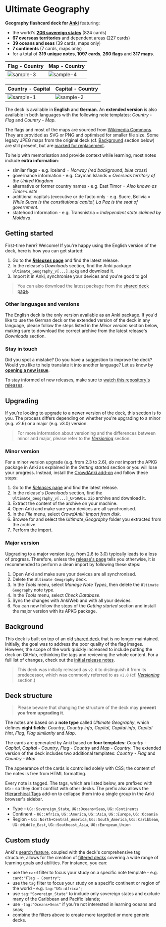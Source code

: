 # Ultimate Geography

**Geography flashcard deck for [Anki](http://ankisrs.net/)** featuring:

- the world's **[206 sovereign states](https://en.wikipedia.org/wiki/List_of_sovereign_states)** (824 cards)
- **67 overseas territories** and dependent areas (227 cards)
- **39 oceans and seas** (39 cards, maps only)
- **7 continents** (7 cards, maps only)
- for a total of **319 unique notes**, **1097 cards**, **260 flags** and **317 maps**.

| Flag - Country | Map - Country |
| --- | --- |
| ![sample-3](https://cloud.githubusercontent.com/assets/2936402/21575808/3ac74916-cf6e-11e6-8857-1cd7aaa02b23.png) | ![sample-4](https://cloud.githubusercontent.com/assets/2936402/22322663/bd0552aa-e3f1-11e6-89d9-38b5a1048eff.png) |

| Country - Capital | Capital - Country |
| --- | --- |
| ![sample-1](https://cloud.githubusercontent.com/assets/2936402/21575807/3ac6ebec-cf6e-11e6-849a-19544d5dccf5.png) | ![sample-2](https://cloud.githubusercontent.com/assets/2936402/21575809/3ac77b7a-cf6e-11e6-8d72-76f4d3e21de8.png) |

The deck is available in **English** and **German**. An **extended version** is also available in both languages with the following note templates: _Country - Flag_ and _Country - Map_.

The flags and most of the maps are sourced from [Wikimedia Commons](https://commons.wikimedia.org/). They are provided as SVG or PNG and optimised for smaller file size. Some legacy JPEG maps from the original deck (cf. [Background](#background) section below) are still present, but are [marked for replacement](https://github.com/axelboc/anki-ultimate-geography/issues/1#issuecomment-275280721).

To help with memorisation and provide context while learning, most notes include **extra information**:
- similar flags - e.g. Iceland = _Norway (red background, blue cross)_
- governance information - e.g. Cayman Islands = _Overseas territory of the United Kingdom_
- alternative or former country names - e.g. East Timor = _Also known as Timer-Leste_
- additional capitals (executive or de facto only - e.g. Sucre, Bolivia = _While Sucre is the constitutional capital, La Paz is the seat of government._
- statehood information - e.g. Transnistria = _Independent state claimed by Moldova_.


## Getting started

First-time here? Welcome! If you're happy using the English version of the deck, here is how you can get started:

1. Go to the **[_Releases_ page](https://github.com/axelboc/anki-ultimate-geography/releases)** and find the latest release.
1. In the release's _Downloads_ section, find the Anki package `Ultimate_Geography_v[...].apkg` and download it.
1. Import it in Anki, synchronise your devices and you're good to go!

> You can also download the latest package from the [shared deck page]( https://ankiweb.net/shared/info/2109889812).

### Other languages and versions

The English deck is the only version available as an Anki package. If you'd like to use the German deck or the extended version of the deck in any language, please follow the steps listed in the _Minor version_ section below, making sure to download the correct archive from the latest release's _Downloads_ section.

### Stay in touch

Did you spot a mistake? Do you have a suggestion to improve the deck? Would you like to help translate it into another language? Let us know by **[opening a new issue](https://github.com/axelboc/anki-ultimate-geography/issues)**.

To stay informed of new releases, make sure to [watch this repository's releases](https://help.github.com/en/articles/watching-and-unwatching-releases-for-a-repository).


## Upgrading

If you're looking to upgrade to a newer version of the deck, this section is fo you. The process differs depending on whether you're upgrading to a minor (e.g. v2.6) or a major (e.g. v3.0) version.

> For more information about versioning and the differences between minor and major, please refer to the [_Versioning_](CONTRIBUTING.md#versioning) section.

### Minor version

For a minor version upgrade (e.g. from 2.3 to 2.6), _do not_ import the APKG package in Anki as explained in the _Getting started_ section or you will lose your progress. Instead, install the [CrowdAnki add-on](https://github.com/Stvad/CrowdAnki) and follow these steps:

1. Go to the [_Releases_ page](https://github.com/axelboc/anki-ultimate-geography/releases) and find the latest release.
1. In the release's _Downloads_ section, find the `Ultimate_Geography_v[...]_UPGRADE.zip` archive and download it.
1. Extract the content of the archive on your machine.
1. Open Anki and make sure your devices are all synchronised.
1. In the _File_ menu, select _CrowdAnki: Import from disk_.
1. Browse for and select the _Ultimate\_Geography_ folder you extracted from the archive.
1. Perform the import.

### Major version

Upgrading to a major version (e.g. from 2.6 to 3.0) typically leads to a loss of progress. Therefore, unless the [release's page](https://github.com/axelboc/anki-ultimate-geography/releases) tells you otherwise, it is recommended to perform a clean import by following these steps:

1. Open Anki and make sure your devices are all synchronised.
1. Delete the `Ultimate Geography` deck.
1. In the _Tools_ menu, select _Manage Note Types_, then delete the `Ultimate Geography` note type.
1. In the _Tools_ menu, select _Check Database_.
1. Sync the changes with AnkiWeb and with all your devices.
1. You can now follow the steps of the _Getting started_ section and install the major version with its APKG package.


## Background

This deck is built on top of an old [shared deck](https://ankiweb.net/shared/info/261823898) that is no longer maintained. Initially, the goal was to address the poor quality of the flag images. However, the scope of the work quickly increased to include putting the deck on GitHub, rethinking the tags and reviewing the whole content. For a full list of changes, check out the [initial release notes](https://github.com/axelboc/anki-ultimate-geography/releases/tag/v2.0).

> This deck was initially released as `v2.0` to distinguish it from its predecessor, which was commonly referred to as `v1.0` (cf. [_Versioning_](CONTRIBUTING.md#versioning) section.)


## Deck structure

> Please beware that changing the structure of the deck may **prevent you from upgrading it**.

The notes are based on a **note type** called _Ultimate Geography_, which defines **eight fields**: _Country_, _Country info_, _Capital_, _Capital info_, _Capital hint_, _Flag_, _Flag similarity_ and _Map_.

The cards are generated by Anki based on **four templates**: _Country - Capital_, _Capital - Country_, _Flag - Country_ and _Map - Country_. The extended version of the deck includes two additional templates: _Country - Flag_ and _Country - Map_.

The appearance of the cards is controlled solely with CSS; the content of the notes is free from HTML formatting.

Every note is tagged. The tags, which are listed below, are prefixed with `UG::` so they don't conflict with other decks. The prefix also allows the [Hierarchical Tags](https://ankiweb.net/shared/info/1089921461) add-on to collapse them into a single group in the Anki browser's sidebar.

- Type - `UG::Sovereign_State`, `UG::Oceans+Seas`, `UG::Continents`
- Continent - `UG::Africa`, `UG::America`, `UG::Asia`, `UG::Europe`, `UG::Oceania`
- Region - `UG::North+Central_America`, `UG::South_America`, `UG::Caribbean`, `UG::Middle_East`, `UG::Southeast_Asia`, `UG::European_Union`


## Custom study

Anki's [search feature](http://ankisrs.net/docs/manual.html#searching), coupled with the deck's comprehensive tag structure, allows for the creation of [filtered decks](https://apps.ankiweb.net/docs/manual.html#creating-manually) covering a wide range of learning goals and abilities. For instance, you can:

- use the `card` filter to focus your study on a specific note template - e.g. `card:"Flag - Country"`;
- use the `tag` filter to focus your study on a specific continent or region of the world - e.g. `tag:"UG::Africa"`;
- use `tag:"Sovereign_State"` to include only sovereign states and exclude many of the Caribbean and Pacific islands;
- use `-tag:"Oceans+Seas"` if you're not interested in learning oceans and seas;
- combine the filters above to create more targetted or more generic decks.
